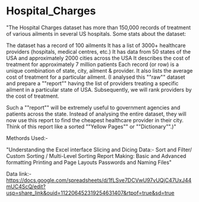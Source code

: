 # Hospital_Charges

"The Hospital Charges dataset has more than 150,000 records of treatment of various ailments in several US hospitals. Some stats about the dataset:

The dataset has a record of 100 ailments
It has a list of 3000+ healthcare providers (hospitals, medical centres, etc.)
It has data from 50 states of the USA and approximately 2000 cities across the USA
It describes the cost of treatment for approximately 7 million patients
Each record (or row) is a unique combination of state, city, ailment & provider. It also lists the average cost of treatment for a particular ailment.   (I analysed this ""raw"" dataset and prepare a ""report"" having the list of providers treating a specific ailment in a particular state of USA. Subsequently, we will rank providers by the cost of treatment.

Such a ""report"" will be extremely useful to government agencies and patients across the state. Instead of analysing the entire dataset, they will now use this report to find the cheapest healthcare provider in their city. Think of this report like a sorted ""Yellow Pages"" or ""Dictionary"".)"


Methords Used:- 

"Understanding the Excel interface
Slicing and Dicing Data:- Sort and Filter/ Custom Sorting / Multi-Level Sorting
Report Making: Basic and Advanced formatting 
Printing and Page Layouts
Passwords and Naming Files"


Data link:- https://docs.google.com/spreadsheets/d/1fLSve7DCVwU97vUQjC47UxJ44mUC4ScQ/edit?usp=share_link&ouid=112206452319254631407&rtpof=true&sd=true
